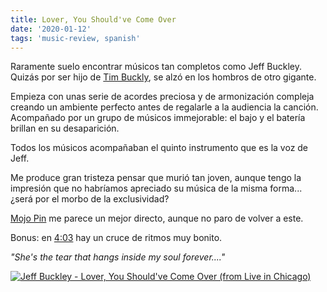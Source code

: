 ```yaml
---
title: Lover, You Should've Come Over
date: '2020-01-12'
tags: 'music-review, spanish'
---
```


Raramente suelo encontrar músicos tan completos como Jeff Buckley. Quizás por ser hijo de [Tim Buckly](https://en.wikipedia.org/wiki/Tim_Buckley), se alzó en los hombros de otro gigante.

Empieza con unas serie de acordes preciosa y de armonización compleja creando un ambiente perfecto antes de regalarle a la audiencia la canción. Acompañado por un grupo de músicos immejorable: el bajo y el batería brillan en su desaparición.

Todos los músicos acompañaban el quinto instrumento que es la voz de Jeff.

Me produce gran tristeza pensar que murió tan joven, aunque tengo la impresión que no habríamos apreciado su música de la misma forma... ¿será por el morbo de la exclusividad?

[Mojo Pin](https://www.youtube.com/watch?v=cU7GNlfMKhU) me parece un mejor directo, aunque no paro de volver a este.

Bonus: en [4:03](https://youtu.be/vLHcHWDvgfQ?t=243) hay un cruce de ritmos muy bonito.

*"She's the tear that hangs inside my soul forever...."*

<a href="https://www.youtube.com/watch?v=vLHcHWDvgfQ"><img src="https://img.youtube.com/vi/vLHcHWDvgfQ/0.jpg" alt="Jeff Buckley - Lover, You Should've Come Over (from Live in Chicago)
"></a>